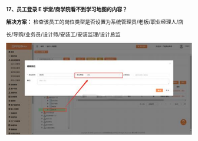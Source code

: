 <a name="bookmark17"></a>**17、员工登录 E 学堂/商学院看不到学习地图的内容？**

**解决方案：**  检查该员工的岗位类型是否设置为系统管理员/老板/职业经理人/店

长/导购/业务员/设计师/安装工/安装监理/设计总监

![](Aspose.Words.955081b2-65f6-4309-844b-133ee40a773f.026.jpeg)


